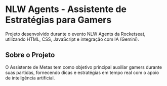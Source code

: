 # NLW Agents - Assistente de Estratégias para Gamers

Projeto desenvolvido durante o evento NLW Agents da Rocketseat, utilizando HTML, CSS, JavaScript e integração com IA (Gemini).

## Sobre o Projeto

O Assistente de Metas tem como objetivo principal auxiliar gamers durante suas partidas, fornecendo dicas e estratégias em tempo real com o apoio de inteligência artificial.